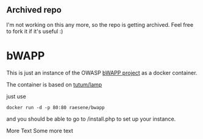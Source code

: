 ## Archived repo

I'm not working on this any more, so the repo is getting archived. Feel free to fork it if it's useful :)

# bWAPP

This is just an instance of the OWASP [bWAPP project](http://www.itsecgames.com/) as a docker container.

The container is based on [tutum/lamp](https://hub.docker.com/r/tutum/lamp/)

just use  

```
docker run -d -p 80:80 raesene/bwapp
```

and you should be able to go to <ip>/install.php to set up your instance.

  
  More Text Some more text
